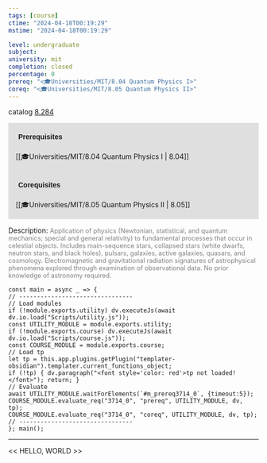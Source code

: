 ```yaml
---
tags: [course]
ctime: "2024-04-18T00:19:29"
mstime: "2024-04-18T00:19:29"

level: undergraduate
subject: 
university: mit
completion: closed
percentage: 0
prereq: "<🎓Universities/MIT/8.04 Quantum Physics I>"
coreq: "<🎓Universities/MIT/8.05 Quantum Physics II>"
---
```


catalog [8.284](http://student.mit.edu/catalog/m8a.html#8.284)

<span style="display: block; padding: 15px; background-color: rgb(100, 100, 100, 0.2);"><font id="m_prereq3714_0" style="display: block; font-family: Arial, sans-serif; font-weight: bold; padding: 5px">Prerequisites</font><br><span id="prereq3714_0">[[🎓Universities/MIT/8.04 Quantum Physics I | 8.04]]</span></span>
<span style="display: block; padding: 15px; background-color: rgb(100, 100, 100, 0.2);"><font id="m_coreq3714_0" style="display: block; font-family: Arial, sans-serif; font-weight: bold; padding: 5px">Corequisites</font><br><span id="coreq3714_0">[[🎓Universities/MIT/8.05 Quantum Physics II | 8.05]]</span></span>

<font style="">Description:</font>
<font style="color: grey; font-size: 0.8rem;">Application of physics (Newtonian, statistical, and quantum mechanics; special and general relativity) to fundamental processes that occur in celestial objects. Includes main-sequence stars, collapsed stars (white dwarfs, neutron stars, and black holes), pulsars, galaxies, active galaxies, quasars, and cosmology. Electromagnetic and gravitational radiation signatures of astrophysical phenomena explored through examination of observational data. No prior knowledge of astronomy required.</font>

```dataviewjs
const main = async _ => {
// --------------------------------
// Load modules
if (!module.exports.utility) dv.executeJs(await dv.io.load("Scripts/utility.js"));
const UTILITY_MODULE = module.exports.utility;
if (!module.exports.course) dv.executeJs(await dv.io.load("Scripts/course.js"));
const COURSE_MODULE = module.exports.course;
// Load tp
let tp = this.app.plugins.getPlugin("templater-obsidian").templater.current_functions_object;
if (!tp) { dv.paragraph("<font style='color: red'>tp not loaded!</font>"); return; }
// Evaluate
await UTILITY_MODULE.waitForElements(`#m_prereq3714_0`, {timeout:5});
COURSE_MODULE.evaluate_req("3714_0", "prereq", UTILITY_MODULE, dv, tp);
COURSE_MODULE.evaluate_req("3714_0", "coreq", UTILITY_MODULE, dv, tp);
// --------------------------------
}; main();
```

---

<< HELLO, WORLD >>
